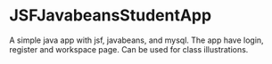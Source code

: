 # JSFJavabeansStudentApp
A simple java app with jsf, javabeans, and mysql. The app have login, register and workspace page. Can be used for class illustrations.
